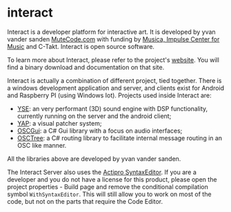# interact

Interact is a developer platform for interactive art. It is developed by yvan vander sanden [MuteCode.com]((https://mutecode.com)) with funding by [Musica, Impulse Center for Music](https://www.musica.be) and C-Takt. Interact is open source software.

To learn more about Interact, please refer to the project's [website](https://interact.mutecode.com). You will find a binary download and documentation on that site.

Interact is actually a combination of different project, tied together. There is a windows development application and server, and clients exist for Android and Raspberry PI (using Windows Iot). Projects used inside Interact are:
- [YSE](https://github.com/yvanvds/yse-soundengine): an very performant (3D) sound engine with DSP functionality, currently running on the server and the android client;
- [YAP](https://yap.mutecode.com/): a visual patcher system;
- [OSCGui](https://github.com/yvanvds/OSCGui): a C# Gui library with a focus on audio interfaces;
- [OSCTree](https://github.com/yvanvds/OscTree): a C# routing library to facilitate internal message routing in an OSC like manner.

All the libraries above are developed by yvan vander sanden.

The Interact Server also uses the [Actipro SyntaxEditor](https://www.actiprosoftware.com/products/controls/wpf/syntaxeditor). If you are a developer and you do not have a license for this product, please open the project properties - Build page and remove the conditional compilation symbol `WithSyntaxEditor`. This will still allow you to work on most of the code, but not on the parts that require the Code Editor.